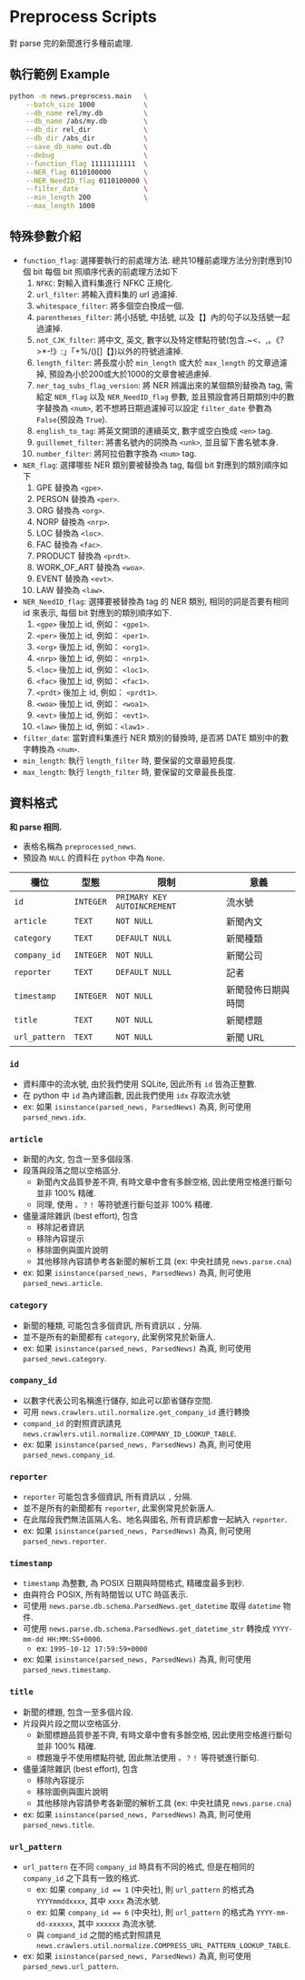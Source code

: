 # Preprocess Scripts

對 parse 完的新聞進行多種前處理.

## 執行範例 Example

```sh
python -m news.preprocess.main   \
    --batch_size 1000            \
    --db_name rel/my.db          \
    --db_name /abs/my.db         \
    --db_dir rel_dir             \
    --db_dir /abs_dir            \
    --save_db_name out.db        \
    --debug                      \
    --function_flag 11111111111  \
    --NER_flag 0110100000        \
    --NER_NeedID_flag 0110100000 \
    --filter_date                \
    --min_length 200             \
    --max_length 1000
```

## 特殊參數介紹

- `function_flag`: 選擇要執行的前處理方法. 總共10種前處理方法分別對應到10個 bit 每個 bit 照順序代表的前處理方法如下
    1. `NFKC`: 對輸入資料集進行 NFKC 正規化.
    2. `url_filter`: 將輸入資料集的 url 過濾掉.
    3. `whitespace_filter`: 將多個空白換成一個.
    4. `parentheses_filter`: 將小括號, 中括號, 以及【】內的句子以及括號一起過濾掉.
    5. `not_CJK_filter`: 將中文, 英文, 數字以及特定標點符號(包含.~<、,。《?>*\-!》:」「+%/()\[\]【】)以外的符號過濾掉.
    6. `length_filter`: 將長度小於 `min_length` 或大於 `max_length` 的文章過濾掉, 預設為小於200或大於1000的文章會被過慮掉.
    7. `ner_tag_subs_flag_version`: 將 NER 辨識出來的某個類別替換為 tag, 需給定 `NER_flag` 以及 `NER_NeedID_flag` 參數, 並且預設會將日期類別中的數字替換為 `<num>`, 若不想將日期過濾掉可以設定 `filter_date` 參數為 `False`(預設為 `True`).
    8. `english_to_tag`: 將英文開頭的連續英文, 數字或空白換成 `<en>` tag.
    9. `guillemet_filter`: 將書名號內的詞換為 `<unk>`, 並且留下書名號本身.
    10. `number_filter`: 將阿拉伯數字換為 `<num>` tag.
- `NER_flag`: 選擇哪些 NER 類別要被替換為 tag, 每個 bit 對應到的類別順序如下
    1. GPE 替換為 `<gpe>`.
    2. PERSON 替換為 `<per>`.
    3. ORG 替換為 `<org>`.
    4. NORP 替換為 `<nrp>`.
    5. LOC 替換為 `<loc>`.
    6. FAC 替換為 `<fac>`.
    7. PRODUCT 替換為 `<prdt>`.
    8. WORK_OF_ART 替換為 `<woa>`.
    9. EVENT 替換為 `<evt>`.
    10. LAW 替換為 `<law>`.
- `NER_NeedID_flag`: 選擇要被替換為 tag 的 NER 類別, 相同的詞是否要有相同 id 來表示, 每個 bit 對應到的類別順序如下.
    1. `<gpe>` 後加上 id, 例如： `<gpe1>`.
    2. `<per>` 後加上 id, 例如： `<per1>`.
    3. `<org>` 後加上 id, 例如： `<org1>`.
    4. `<nrp>` 後加上 id, 例如： `<nrp1>`.
    5. `<loc>` 後加上 id, 例如： `<loc1>`.
    6. `<fac>` 後加上 id, 例如： `<fac1>`.
    7. `<prdt>` 後加上 id, 例如： `<prdt1>`.
    8. `<woa>` 後加上 id, 例如： `<woa1>`.
    9. `<evt>` 後加上 id, 例如： `<evt1>`.
    10. `<law>` 後加上 id, 例如：`<law1>` .
- `filter_date`: 當對資料集進行 NER 類別的替換時, 是否將 DATE 類別中的數字轉換為 `<num>`.
- `min_length`: 執行 `length_filter` 時, 要保留的文章最短長度.
- `max_length`: 執行 `length_filter` 時, 要保留的文章最長長度.

## 資料格式

**和 parse 相同.**

- 表格名稱為 `preprocessed_news`.
- 預設為 `NULL` 的資料在 `python` 中為 `None`.

|欄位|型態|限制|意義|
|-|-|-|-|
| `id`         | `INTEGER` | `PRIMARY KEY AUTOINCREMENT` |流水號|
| `article`    | `TEXT`    | `NOT NULL`                  |新聞內文|
| `category`   | `TEXT`    | `DEFAULT NULL`              |新聞種類|
| `company_id` | `INTEGER` | `NOT NULL`                  |新聞公司|
| `reporter`   | `TEXT`    | `DEFAULT NULL`              |記者|
| `timestamp`  | `INTEGER` | `NOT NULL`                  |新聞發佈日期與時間|
| `title`      | `TEXT`    | `NOT NULL`                  |新聞標題|
| `url_pattern`| `TEXT`    | `NOT NULL`                  |新聞 URL|

### `id`

- 資料庫中的流水號, 由於我們使用 SQLite, 因此所有 `id` 皆為正整數.
- 在 python 中 `id` 為內建函數, 因此我們使用 `idx` 存取流水號
- ex: 如果 `isinstance(parsed_news, ParsedNews)` 為真, 則可使用 `parsed_news.idx`.

### `article`

- 新聞的內文, 包含一至多個段落.
- 段落與段落之間以空格區分.
  - 新聞內文品質參差不齊, 有時文章中會有多餘空格, 因此使用空格進行斷句並非 100% 精確.
  - 同理, 使用 `。？！` 等符號進行斷句並非 100% 精確.
- 儘量濾除雜訊 (best effort), 包含
  - 移除記者資訊
  - 移除內容提示
  - 移除圖例與圖片說明
  - 其他移除內容請參考各新聞的解析工具 (ex: 中央社請見 `news.parse.cna`)
- ex: 如果 `isinstance(parsed_news, ParsedNews)` 為真, 則可使用 `parsed_news.article`.

### `category`

- 新聞的種類, 可能包含多個資訊, 所有資訊以 `,` 分隔.
- 並不是所有的新聞都有 `category`, 此案例常見於新唐人.
- ex: 如果 `isinstance(parsed_news, ParsedNews)` 為真, 則可使用 `parsed_news.category`.

### `company_id`

- 以數字代表公司名稱進行儲存, 如此可以節省儲存空間.
- 可用 `news.crawlers.util.normalize.get_company_id` 進行轉換
- `compand_id` 的對照資訊請見 `news.crawlers.util.normalize.COMPANY_ID_LOOKUP_TABLE`.
- ex: 如果 `isinstance(parsed_news, ParsedNews)` 為真, 則可使用 `parsed_news.company_id`.

### `reporter`

- `reporter` 可能包含多個資訊, 所有資訊以 `,` 分隔.
- 並不是所有的新聞都有 `reporter`, 此案例常見於新唐人.
- 在此階段我們無法區隔人名、地名與國名, 所有資訊都會一起納入 `reporter`.
- ex: 如果 `isinstance(parsed_news, ParsedNews)` 為真, 則可使用 `parsed_news.reporter`.

### `timestamp`

- `timestamp` 為整數, 為 POSIX 日期與時間格式, 精確度最多到秒.
- 由與符合 POSIX, 所有時間皆以 UTC 時區表示.
- 可使用 `news.parse.db.schema.ParsedNews.get_datetime` 取得 `datetime` 物件.
- 可使用 `news.parse.db.schema.ParsedNews.get_datetime_str` 轉換成 `YYYY-mm-dd HH:MM:SS+0000`.
  - ex: `1995-10-12 17:59:59+0000`
- ex: 如果 `isinstance(parsed_news, ParsedNews)` 為真, 則可使用 `parsed_news.timestamp`.

### `title`

- 新聞的標題, 包含一至多個片段.
- 片段與片段之間以空格區分.
  - 新聞標題品質參差不齊, 有時文章中會有多餘空格, 因此使用空格進行斷句並非 100% 精確.
  - 標題幾乎不使用標點符號, 因此無法使用 `。？！` 等符號進行斷句.
- 儘量濾除雜訊 (best effort), 包含
  - 移除內容提示
  - 移除圖例與圖片說明
  - 其他移除內容請參考各新聞的解析工具 (ex: 中央社請見 `news.parse.cna`)
- ex: 如果 `isinstance(parsed_news, ParsedNews)` 為真, 則可使用 `parsed_news.title`.

### `url_pattern`

- `url_pattern` 在不同 `company_id` 時具有不同的格式, 但是在相同的 `company_id` 之下具有一致的格式.
  - ex: 如果 `company_id == 1` (中央社), 則 `url_pattern` 的格式為 `YYYYmmddxxxx`, 其中 `xxxx` 為流水號.
  - ex: 如果 `company_id == 6` (中央社), 則 `url_pattern` 的格式為 `YYYY-mm-dd-xxxxxx`, 其中 `xxxxxx` 為流水號.
  - 與 `compand_id` 之間的格式對照請見 `news.crawlers.util.normalize.COMPRESS_URL_PATTERN_LOOKUP_TABLE`.
- ex: 如果 `isinstance(parsed_news, ParsedNews)` 為真, 則可使用 `parsed_news.url_pattern`.
